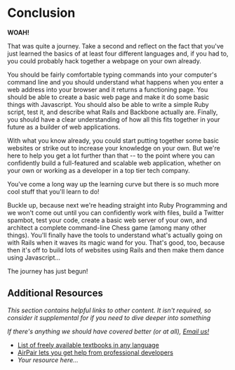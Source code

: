 # Conclusion

**WOAH!** 

That was quite a journey.  Take a second and reflect on the fact that you've just learned the basics of at least four different languages and, if you had to, you could probably hack together a webpage on your own already.  

You should be fairly comfortable typing commands into your computer's command line and you should understand what happens when you enter a web address into your browser and it returns a functioning page.  You should be able to create a basic web page and make it do some basic things with Javascript.  You should also be able to write a simple Ruby script, test it, and describe what Rails and Backbone actually are.  Finally, you should have a clear understanding of how all this fits together in your future as a builder of web applications.

With what you know already, you could start putting together some basic websites or strike out to increase your knowledge on your own.  But we're here to help you get a lot further than that -- to the point where you can confidently build a full-featured and scalable web application, whether on your own or working as a developer in a top tier tech company.  

You've come a long way up the learning curve but there is so much more cool stuff that you'll learn to do!

Buckle up, because next we're heading straight into Ruby Programming and we won't come out until you can confidently work with files, build a Twitter spambot, test your code, create a basic web server of your own, and architect a complete command-line Chess game (among many other things).  You'll finally have the tools to understand what's actually going on with Rails when it waves its magic wand for you.  That's good, too, because then it's off to build lots of websites using Rails and then make them dance using Javascript...  

The journey has just begun!

## Additional Resources

*This section contains helpful links to other content. It isn't required, so consider it supplemental for if you need to dive deeper into something*


*If there's anything we should have covered better (or at all), [Email us!](mailto:curriculum@theodinproject.com)*

* [List of freely available textbooks in any language](https://github.com/vhf/free-programming-books/blob/master/free-programming-books.md)
* [AirPair lets you get help from professional developers](http://www.airpair.com)
* *Your resource here...*
